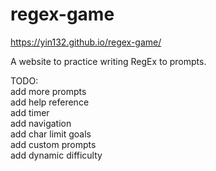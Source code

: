 # regex-game
https://yin132.github.io/regex-game/

A website to practice writing RegEx to prompts.

TODO: <br>
add more prompts<br>
add help reference<br>
add timer<br>
add navigation<br>
add char limit goals<br>
add custom prompts<br>
add dynamic difficulty<br>
